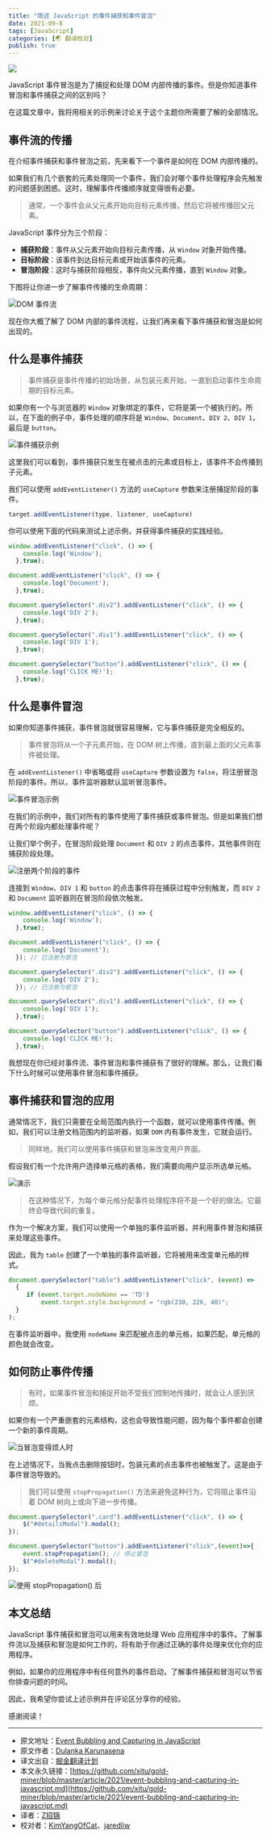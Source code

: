 ```yaml
---
title: "简述 JavaScript 的事件捕获和事件冒泡"
date: 2021-09-8
tags: [JavaScript]
categories: [🌏 翻译校对]
publish: true
---
```


![](https://picbed.kimyang.cn/202109122345737.jpeg)<!-- more -->

JavaScript 事件冒泡是为了捕捉和处理 DOM 内部传播的事件。但是你知道事件冒泡和事件捕获之间的区别吗？

在这篇文章中，我将用相关的示例来讨论关于这个主题你所需要了解的全部情况。

## 事件流的传播

在介绍事件捕获和事件冒泡之前，先来看下一个事件是如何在 DOM 内部传播的。

如果我们有几个嵌套的元素处理同一个事件，我们会对哪个事件处理程序会先触发的问题感到困惑。这时，理解事件传播顺序就变得很有必要。

> 通常，一个事件会从父元素开始向目标元素传播，然后它将被传播回父元素。

JavaScript 事件分为三个阶段：

* **捕获阶段**：事件从父元素开始向目标元素传播，从 `Window` 对象开始传播。
* **目标阶段**：该事件到达目标元素或开始该事件的元素。
* **冒泡阶段**：这时与捕获阶段相反，事件向父元素传播，直到 `Window` 对象。

下图将让你进一步了解事件传播的生命周期：

![DOM 事件流](https://picbed.kimyang.cn/202109122345912.jpeg)

现在你大概了解了 DOM 内部的事件流程，让我们再来看下事件捕获和冒泡是如何出现的。

## 什么是事件捕获

> 事件捕获是事件传播的初始场景，从包装元素开始，一直到启动事件生命周期的目标元素。

如果你有一个与浏览器的 `Window` 对象绑定的事件，它将是第一个被执行的。所以，在下面的例子中，事件处理的顺序将是 `Window`、`Document`、`DIV 2`、`DIV 1`，最后是 `button`。

![事件捕获示例](https://picbed.kimyang.cn/202109122345281.gif)

这里我们可以看到，事件捕获只发生在被点击的元素或目标上，该事件不会传播到子元素。

我们可以使用 `addEventListener()` 方法的 `useCapture` 参数来注册捕捉阶段的事件。

```js
target.addEventListener(type, listener, useCapture)
```

你可以使用下面的代码来测试上述示例，并获得事件捕获的实践经验。

```JavaScript
window.addEventListener("click", () => {
    console.log('Window');
  },true);

document.addEventListener("click", () => {
    console.log('Document');
  },true);

document.querySelector(".div2").addEventListener("click", () => { 
    console.log('DIV 2');
  },true);

document.querySelector(".div1").addEventListener("click", () => {
    console.log('DIV 1');
  },true);

document.querySelector("button").addEventListener("click", () => {
    console.log('CLICK ME!');
  },true);
```

## 什么是事件冒泡

如果你知道事件捕获，事件冒泡就很容易理解，它与事件捕获是完全相反的。

> 事件冒泡将从一个子元素开始，在 DOM 树上传播，直到最上面的父元素事件被处理。

在 `addEventListener()` 中省略或将 `useCapture` 参数设置为 `false`，将注册冒泡阶段的事件。所以，事件监听器默认监听冒泡事件。

![事件冒泡示例](https://picbed.kimyang.cn/202109122345365.gif)

在我们的示例中，我们对所有的事件使用了事件捕获或事件冒泡。但是如果我们想在两个阶段内都处理事件呢？

让我们举个例子，在冒泡阶段处理 `Document` 和 `DIV 2` 的点击事件，其他事件则在捕获阶段处理。

![注册两个阶段的事件](https://picbed.kimyang.cn/202109122345112.gif)

连接到 `Window`、`DIV 1` 和 `button` 的点击事件将在捕获过程中分别触发，而 `DIV 2` 和 `Document` 监听器则在冒泡阶段依次触发。

```JavaScript
window.addEventListener("click", () => {
    console.log('Window');
  },true);

document.addEventListener("click", () => {
    console.log('Document');
  }); // 已注册为冒泡

document.querySelector(".div2").addEventListener("click", () => { 
    console.log('DIV 2');
  }); // 已注册为冒泡

document.querySelector(".div1").addEventListener("click", () => {
    console.log('DIV 1');
  },true);

document.querySelector("button").addEventListener("click", () => {
    console.log('CLICK ME!');
  },true);
```

我想现在你已经对事件流、事件冒泡和事件捕获有了很好的理解。那么，让我们看下什么时候可以使用事件冒泡和事件捕获。

## 事件捕获和冒泡的应用

通常情况下，我们只需要在全局范围内执行一个函数，就可以使用事件传播。例如，我们可以注册文档范围内的监听器，如果 `DOM` 内有事件发生，它就会运行。

> 同样地，我们可以使用事件捕获和冒泡来改变用户界面。

假设我们有一个允许用户选择单元格的表格，我们需要向用户显示所选单元格。

![演示](https://picbed.kimyang.cn/202109122345682.gif)

> 在这种情况下，为每个单元格分配事件处理程序将不是一个好的做法。它最终会导致代码的重复。

作为一个解决方案，我们可以使用一个单独的事件监听器，并利用事件冒泡和捕获来处理这些事件。

因此，我为 `table` 创建了一个单独的事件监听器，它将被用来改变单元格的样式。

```js
document.querySelector("table").addEventListener("click", (event) =>
  {       
     if (event.target.nodeName == 'TD')
         event.target.style.background = "rgb(230, 226, 40)";
  }
);
```

在事件监听器中，我使用 `nodeName` 来匹配被点击的单元格，如果匹配，单元格的颜色就会改变。

## 如何防止事件传播

> 有时，如果事件冒泡和捕捉开始不受我们控制地传播时，就会让人感到厌烦。

如果你有一个严重嵌套的元素结构，这也会导致性能问题，因为每个事件都会创建一个新的事件周期。

![当冒泡变得烦人时](https://picbed.kimyang.cn/202109122345687.gif)

在上述情况下，当我点击删除按钮时，包装元素的点击事件也被触发了。这是由于事件冒泡导致的。

> 我们可以使用 `stopPropagation()` 方法来避免这种行为，它将阻止事件沿着 DOM 树向上或向下进一步传播。

```js
document.querySelector(".card").addEventListener("click", () => {
    $("#detailsModal").modal();
});

document.querySelector("button").addEventListener("click",(event)=>{
    event.stopPropagation(); // 停止冒泡
    $("#deleteModal").modal();
});
```

![使用 `stopPropagation()` 后](https://picbed.kimyang.cn/202109122345202.gif)

## 本文总结

JavaScript 事件捕获和冒泡可以用来有效地处理 Web 应用程序中的事件。了解事件流以及捕获和冒泡是如何工作的，将有助于你通过正确的事件处理来优化你的应用程序。

例如，如果你的应用程序中有任何意外的事件启动，了解事件捕获和冒泡可以节省你排查问题的时间。

因此，我希望你尝试上述示例并在评论区分享你的经验。

感谢阅读！

---
 * 原文地址：[Event Bubbling and Capturing in JavaScript](https://blog.bitsrc.io/event-bubbling-and-capturing-in-javascript-6bc908321b22)
 * 原文作者：[Dulanka Karunasena](https://medium.com/@dulanka)
 * 译文出自：[掘金翻译计划](https://github.com/xitu/gold-miner)
 * 本文永久链接：[https://github.com/xitu/gold-miner/blob/master/article/2021/event-bubbling-and-capturing-in-javascript.md](https://github.com/xitu/gold-miner/blob/master/article/2021/event-bubbling-and-capturing-in-javascript.md)
 * 译者：[Z招锦](https://github.com/zenblofe)
 * 校对者：[KimYangOfCat](https://github.com/KimYangOfCat)、[jaredliw](https://github.com/jaredliw)